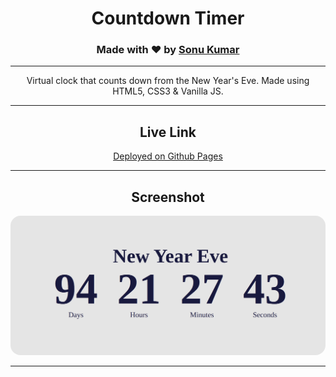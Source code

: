 <center>

# Countdown Timer
### Made with ❤️ by <a href="https://github.com/uniquesonu">Sonu Kumar</a>

---


Virtual clock that counts down from the New Year's Eve. Made using HTML5, CSS3 & Vanilla JS.

---

## Live Link

<a href="https://uniquesonu.github.io/Countdown-Timer/">Deployed on Github Pages</a>

---

## Screenshot

<img src="./screenshot.png" style="border-radius:16px;">

---

</center>